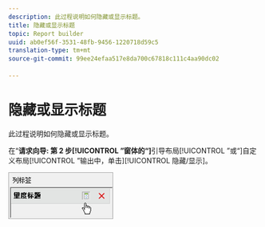 ```yaml
---
description: 此过程说明如何隐藏或显示标题。
title: 隐藏或显示标题
topic: Report builder
uuid: ab0ef56f-3531-48fb-9456-1220718d59c5
translation-type: tm+mt
source-git-commit: 99ee24efaa517e8da700c67818c111c4aa90dc02

---
```



# 隐藏或显示标题

此过程说明如何隐藏或显示标题。

在“**请求向导: 第 2 步[!UICONTROL ”窗体的“]**&#x200B;引导布局[!UICONTROL ”或“]自定义布局[!UICONTROL ”输出中，单击][!UICONTROL 隐藏/显示]。

![](assets/hide_show_header.png)

